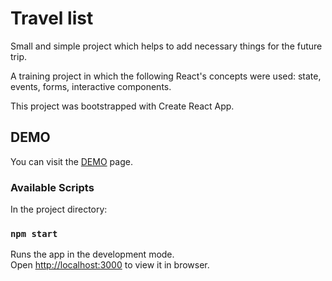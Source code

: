 # Travel list

Small and simple project which helps to add necessary things for the future trip.

A training project in which the following React's concepts were used: state, events, forms, interactive components.

This project was bootstrapped with Create React App.

## DEMO

You can visit the [DEMO](https://m9iv.github.io/kzaviryukha.github.io/demo/travel-list/index.html) page.

### Available Scripts

In the project directory:

### `npm start`

Runs the app in the development mode.\
Open [http://localhost:3000](http://localhost:3000) to view it in browser.
